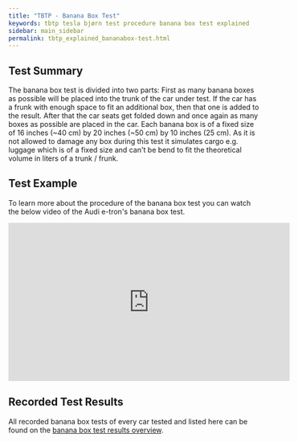 ```yaml
---
title: "TBTP - Banana Box Test"
keywords: tbtp tesla bjørn test procedure banana box test explained
sidebar: main_sidebar
permalink: tbtp_explained_bananabox-test.html
---
```


## Test Summary
The banana box test is divided into two parts: First as many banana boxes as possible will be placed into the trunk of the car under test. If the car has a frunk with enough space to fit an additional box, then that one is added to the result. After that the car seats get folded down and once again as many boxes as possible are placed in the car. Each banana box is of a fixed size of 16 inches (~40 cm) by 20 inches (~50 cm) by 10 inches (25 cm). As it is not allowed to damage any box during this test it simulates cargo e.g. luggage which is of a fixed size and can't be bend to fit the theoretical volume in liters of a trunk / frunk.

## Test Example
To learn more about the procedure of the banana box test you can watch the below video of the Audi e-tron's banana box test.

<p style="text-align: center;"><iframe width="560" height="315" src="https://www.youtube-nocookie.com/embed/2IYpsPTTZ_k" frameborder="0" allow="accelerometer; autoplay; encrypted-media; gyroscope; picture-in-picture" allowfullscreen></iframe></p>

## Recorded Test Results
All recorded banana box tests of every car tested and listed here can be found on the [banana box test results overview](tbtp-results-bananabox.html).